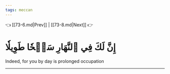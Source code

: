 ```yaml
---
tags: meccan
---
```


👈 [[73-6.md|Prev]] | [[73-8.md|Next]] 👉

# إِنَّ لَكَ فِي ٱلنَّهَارِ سَبۡحٗا طَوِيلٗا

Indeed, for you by day is prolonged occupation

---

